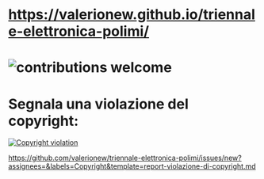 https://valerionew.github.io/triennale-elettronica-polimi/
=============

![contributions welcome](https://img.shields.io/badge/contributions-welcome-brightgreen.svg?style=flat)
=============

# Segnala una violazione del copyright:
[![Copyright violation](https://img.shields.io/badge/copyright-violation-red?style=flat)](https://github.com/valerionew/triennale-elettronica-polimi/issues/new?assignees=&labels=Copyright&template=report-violazione-di-copyright.md)

https://github.com/valerionew/triennale-elettronica-polimi/issues/new?assignees=&labels=Copyright&template=report-violazione-di-copyright.md
